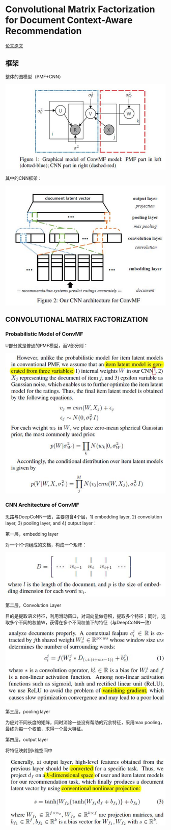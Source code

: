# Convolutional Matrix Factorization for Document Context-Aware Recommendation

[论文原文]()

## 框架

整体的图模型（PMF+CNN）

![](res/ConvMF.jpg)

其中的CNN框架：

![](res/ConvMFCNN.jpg)

## CONVOLUTIONAL MATRIX FACTORIZATION

### Probabilistic Model of ConvMF

U部分就是普通的PMF模型，而V部分则：

![](res/64.jpg)

### CNN Architecture of ConvMF

思路与DeepCoNN一致，主要包含4个层，1) embedding layer,
2) convolution layer, 3) pooling layer, and 4) output layer：

第一层，embedding layer

对一个l个词组成的文档，构成一个矩阵：

![](res/65.jpg)

第二层，Convolution Layer

目的是提取语义特征，利用滑动窗口，对词向量做卷积，提取多个特征；同时，选取多个不同的权值W，获得在多个不同权值下的特征（与DeepCoNN一致）

![](res/66.jpg)

第三层，pooling layer

为应对不同长度的矩阵，同时消除一些没有帮助的冗余特征，采用max pooling，最终为每一个权值，求得一个最大特征。

第四层，output layer

将特征映射到k维空间中

![](res/67.jpg)

